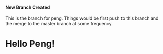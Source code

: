 #### New Branch Created
This is the branch for peng. Things would be first push to this branch and the merge to the master branch at some frequency.

# Hello Peng!
